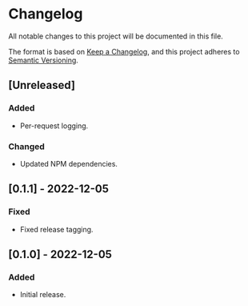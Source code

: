 # Changelog

All notable changes to this project will be documented in this file.

The format is based on [Keep a Changelog](https://keepachangelog.com/en/1.0.0/),
and this project adheres to [Semantic Versioning](https://semver.org/spec/v2.0.0.html).

## [Unreleased]

### Added

- Per-request logging.

### Changed

- Updated NPM dependencies.

## [0.1.1] - 2022-12-05

### Fixed

- Fixed release tagging.

## [0.1.0] - 2022-12-05

### Added

- Initial release.
